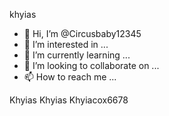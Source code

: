 khyias













- 👋 Hi, I’m @Circusbaby12345
- 👀 I’m interested in ...
- 🌱 I’m currently learning ...
- 💞️ I’m looking to collaborate on ...
- 📫 How to reach me ...

<!---
Circusbaby12345/Circusbaby12345 is a ✨ special ✨ repository because its `README.md` (this file) appears on your GitHub profile.
You can click the Preview link to take a look at your changes.
--->
Khyias
Khyias
Khyiacox6678
